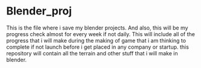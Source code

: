 # Blender_proj
This is the file where i save my blender projects. And also, this will be my progress check almost for every week if not daily.
This will include all of the progress that i will make during the making of game that i am thinking to complete if not launch before i get placed in any company or startup.
this repository will contain all the terrain and other stuff that i will make in blender.
